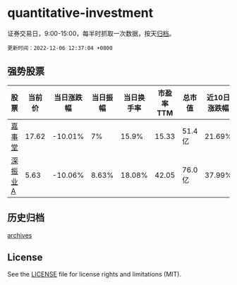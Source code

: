 # quantitative-investment

证券交易日，9:00-15:00，每半时抓取一次数据，按天[归档](archives)。

`更新时间：2022-12-06 12:37:04 +0800`

## 强势股票

|股票|当前价|当日涨跌幅|当日振幅|当日换手率|市盈率TTM|总市值|近10日涨跌幅|
|----|----|----|----|----|----|----|----|
|[嘉事堂](https://xueqiu.com/S/SZ002462)|17.62|-10.01%|7%|15.9%|15.33|51.4亿|21.69%|
|[深振业A](https://xueqiu.com/S/SZ000006)|5.63|-10.06%|8.63%|18.08%|42.05|76.0亿|37.99%|

## 历史归档

[archives](archives)

## License

See the [LICENSE](LICENSE) file for license rights and limitations (MIT).